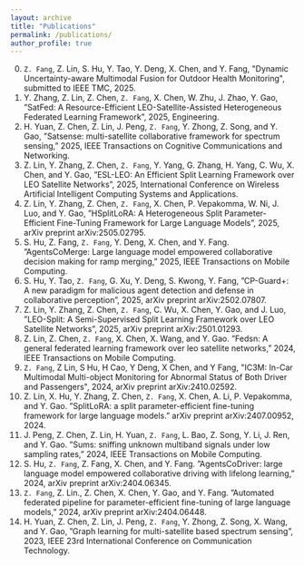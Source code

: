 ```yaml
---
layout: archive
title: "Publications"
permalink: /publications/
author_profile: true
---
```


<!--
{% if author.googlescholar %}
  You can also find my articles on <u><a href="{{author.googlescholar}}">my Google Scholar profile</a>.</u>
{% endif %}

{% include base_path %}

{% for post in site.publications reversed %}
  {% include archive-single.html %}
{% endfor %}
-->

0. `Z. Fang`, Z. Lin, S. Hu, Y. Tao, Y. Deng, X. Chen, and Y. Fang, "Dynamic Uncertainty-aware Multimodal Fusion for Outdoor Health Monitoring", submitted to IEEE TMC, 2025.
1. Y. Zhang, Z. Lin, Z. Chen, `Z. Fang`, X. Chen, W. Zhu, J. Zhao, Y. Gao, ”SatFed: A Resource-Efficient LEO-Satellite-Assisted Heterogeneous Federated Learning Framework”, 2025, Engineering.
2. H. Yuan, Z. Chen, Z. Lin, J. Peng, `Z. Fang`, Y. Zhong, Z. Song, and Y. Gao, ”Satsense: multi-satellite collaborative framework for spectrum sensing,” 2025, IEEE Transactions on Cognitive Communications and Networking.
3. Z. Lin, Y. Zhang, Z. Chen, `Z. Fang`, Y. Yang, G. Zhang, H. Yang, C. Wu, X. Chen, and Y. Gao, ”ESL-LEO: An Efficient Split Learning Framework over LEO Satellite Networks”, 2025, International Conference on Wireless Artificial Intelligent Computing Systems and Applications.
4. Z. Lin, Y. Zhang, Z. Chen, `Z. Fang`, X. Chen, P. Vepakomma, W. Ni, J. Luo, and Y. Gao, ”HSplitLoRA: A Heterogeneous Split Parameter-Efficient Fine-Tuning Framework for Large Language Models”, 2025, arXiv preprint arXiv:2505.02795.
5. S. Hu, Z. Fang, `Z. Fang`, Y. Deng, X. Chen, and Y. Fang. ”AgentsCoMerge: Large language model empowered collaborative decision making for ramp merging,” 2025, IEEE Transactions on Mobile Computing.
6. S. Hu, Y. Tao, `Z. Fang`, G. Xu, Y. Deng, S. Kwong, Y. Fang, ”CP-Guard+: A new paradigm for malicious agent detection and defense in collaborative perception”, 2025, arXiv preprint arXiv:2502.07807.
7. Z. Lin, Y. Zhang, Z. Chen, `Z. Fang`, C. Wu, X. Chen, Y. Gao, and J. Luo, ”LEO-Split: A Semi-Supervised Split Learning Framework over LEO Satellite Networks”, 2025, arXiv preprint arXiv:2501.01293.
8. Z. Lin, Z. Chen, `Z. Fang`, X. Chen, X. Wang, and Y. Gao. ”Fedsn: A general federated learning framework over leo satellite networks,” 2024, IEEE Transactions on Mobile Computing.
9. `Z. Fang`, Z Lin, S Hu, H Cao, Y Deng, X Chen, and Y Fang, "IC3M: In-Car Multimodal Multi-object Monitoring for Abnormal Status of Both Driver and Passengers", 2024, arXiv preprint arXiv:2410.02592.
10. Z. Lin, X. Hu, Y. Zhang, Z. Chen, `Z. Fang`, X. Chen, A. Li, P. Vepakomma, and Y. Gao. ”SplitLoRA: a split parameter-efficient fine-tuning framework for large language models.” arXiv preprint arXiv:2407.00952, 2024.
11. J. Peng, Z. Chen, Z. Lin, H. Yuan, `Z. Fang`, L. Bao, Z. Song, Y. Li, J. Ren, and Y. Gao. ”Sums: sniffing unknown multiband signals under low sampling rates,” 2024, IEEE Transactions on Mobile Computing.
12. S. Hu, `Z. Fang`, Z. Fang, X. Chen, and Y. Fang. ”AgentsCoDriver: large language model empowered collaborative driving with lifelong learning,” 2024, arXiv preprint arXiv:2404.06345.
13. `Z. Fang`, Z. Lin., Z. Chen, X. Chen, Y. Gao, and Y. Fang. ”Automated federated pipeline for parameter-efficient fine-tuning of large language models,” 2024, arXiv preprint arXiv:2404.06448.
14. H. Yuan, Z. Chen, Z. Lin, J. Peng, `Z. Fang`, Y. Zhong, Z. Song, X. Wang, and Y. Gao, ”Graph learning for multi-satellite based spectrum sensing”, 2023, IEEE 23rd International Conference on Communication Technology.

